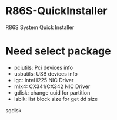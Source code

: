 # R86S-QuickInstaller
R86S System Quick Installer

# Need select package
 <!-- - sgdisk: Fix GPT info
 - partx: Refresh part info -->
 - pciutils: Pci devices info
 - usbutils: USB devices info
 - igc: Intel I225 NIC Driver
 - mlx4: CX341/CX342 NIC Driver
 - gdisk: change uuid for partition
 - lsblk: list block size for get dd size

sgdisk
